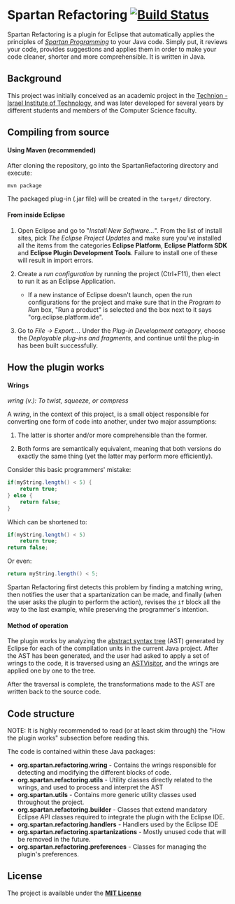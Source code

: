 # Spartan Refactoring [![Build Status](https://travis-ci.org/SpartanRefactoring/spartan-refactoring.svg?branch=master)](https://travis-ci.org/SpartanRefactoring/spartan-refactoring)
Spartan Refactoring is a plugin for Eclipse that automatically applies the principles of *[Spartan Programming]* to your Java code. Simply put, it reviews your code, provides suggestions and applies them in order to make your code cleaner, shorter and more comprehensible. It is written in Java.

## Background
This project was initially conceived as an academic project in the [Technion - Israel Institute of Technology], and was later developed for several years by different students and members of the Computer Science faculty.

## Compiling from source
#### Using Maven (recommended)
After cloning the repository, go into the SpartanRefactoring directory and execute:

```
mvn package
```

The packaged plug-in (.jar file) will be created in the `target/` directory.

#### From inside Eclipse

1. Open Eclipse and go to "*Install New Software...*". From the list of install sites, pick *The Eclipse Project Updates* and make sure you've installed all the items from the categories **Eclipse Platform**, **Eclipse Platform SDK** and **Eclipse Plugin Development Tools**. Failure to install one of these will result in import errors.

2. Create a *run configuration* by running the project (Ctrl+F11), then elect to run it as an Eclipse Application.
    * If a new instance of Eclipse doesn't launch, open the run configurations for the project and make sure that in the *Program to Run* box, "Run a product" is selected and the box next to it says "org.eclipse.platform.ide".

3. Go to *File -> Export...*. Under the *Plug-in Development category*, choose the *Deployable plug-ins and fragments*, and continue until the plug-in has been built successfully.

## How the plugin works
#### Wrings
*wring (v.): To twist, squeeze, or compress*

A *wring*, in the context of this project, is a small object responsible for converting one form of code into another, under two major assumptions:

1. The latter is shorter and/or more comprehensible than the former.

2. Both forms are semantically equivalent, meaning that both versions do exactly the same thing (yet the latter may perform more efficiently).

Consider this basic programmers' mistake:
```java
if(myString.length() < 5) {
    return true;
} else {
    return false;
}
```
Which can be shortened to:
```java
if(myString.length() < 5)
    return true;
return false;
```
Or even:
```java
return myString.length() < 5;
```
Spartan Refactoring first detects this problem by finding a matching wring, then notifies the user that a spartanization can be made, and finally (when the user asks the plugin to perform the action), revises the `if` block all the way to the last example, while preserving the programmer's intention.

#### Method of operation
The plugin works by analyzing the [abstract syntax tree] (AST) generated by Eclipse for each of the compilation units in the current Java project. After the AST has been generated, and the user had asked to apply a set of wrings to the code, it is traversed using an [ASTVisitor], and the wrings are applied one by one to the tree.

After the traversal is complete, the transformations made to the AST are written back to the source code.

## Code structure
NOTE: It is highly recommended to read (or at least skim through) the "How the plugin works" subsection before reading this.

The code is contained within these Java packages:
* **org.spartan.refactoring.wring** - Contains the wrings responsible for detecting and modifying the different blocks of code.
* **org.spartan.refactoring.utils** - Utility classes directly related to the wrings, and used to process and interpret the AST
* **org.spartan.utils** - Contains more generic utility classes used throughout the project.
* **org.spartan.refactoring.builder** - Classes that extend mandatory Eclipse API classes required to integrate the plugin with the Eclipse IDE.
* **org.spartan.refactoring.handlers** - Handlers used by the Eclipse IDE
* **org.spartan.refactoring.spartanizations** - Mostly unused code that will be removed in the future.
* **org.spartan.refactoring.preferences** - Classes for managing the plugin's preferences.

## License
The project is available under the **[MIT License]**

[Spartan Programming]: http://blog.codinghorror.com/spartan-programming/
[Technion - Israel Institute of Technology]: http://www.technion.ac.il/en/
[abstract syntax tree]: https://en.wikipedia.org/wiki/Abstract_syntax_tree
[ASTVisitor]: http://help.eclipse.org/mars/index.jsp?topic=%2Forg.eclipse.jdt.doc.isv%2Freference%2Fapi%2Forg%2Feclipse%2Fjdt%2Fcore%2Fdom%2FASTVisitor.html
[MIT License]: https://opensource.org/licenses/MIT
